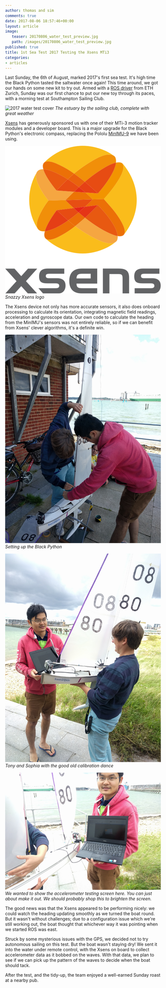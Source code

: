 ```yaml
---
author: thomas and sim
comments: true
date: 2017-08-06 18:57:46+00:00
layout: article
image:
   teaser: 20170806_water_test_preview.jpg
   path: /images/20170806_water_test_preview.jpg
published: true
title: 1st Sea Test 2017 Testing the Xsens MTi3
categories:
- articles
---
```


Last Sunday, the 6th of August, marked 2017's first sea test. It's high time
the Black Python tasted the saltwater once again! This time around, we got our
hands on some new kit to try out. Armed with a
[ROS driver](https://github.com/ethz-asl/ethzasl_xsens_driver) from ETH Zurich,
Sunday was our first chance to put our new toy through its paces, with a morning
test at Southampton Sailing Club.

![2017 water test cover](/images/20170806_water_test_cover.jpg)
*The estuary by the sailing club, complete with great weather*

[Xsens](https://www.xsens.com/) has generously sponsored us with one of their
MTi-3 motion tracker modules and a developer board. This is a major upgrade for
the Black Python's electronic compass, replacing the Pololu
[MinIMU-9](https://www.pololu.com/product/2468) we have been using.

![Xsens logo](/images/xsens-logo.png)
*Snazzy Xsens logo*

The Xsens device not only has more accurate sensors, it also does onboard
processing to calculate its orientation, integrating magnetic field readings,
acceleration and gyroscope data. Our own code to calculate the heading from
the MinIMU's sensors was not entirely reliable, so if we can benefit from
Xsens' clever algorithms, it's a definite win.

![2017 water test setup](/images/20170806-water-test-1.jpg)
*Setting up the Black Python*

![2017 water test calibration](/images/20170806-water-test-2.jpg)
*Tony and Sophia with the good old calibration dance*

![2017 water test accel](/images/20170806-water-test-3.jpg)
*We wanted to show the accelerometer testing screen here. You can just about
make it out. We should probably shop this to brighten the screen.*

The good news was that the Xsens appeared to be performing nicely: we could
watch the heading updating smoothly as we turned the boat round. But it
wasn't without challenges; due to a configuration issue which we're still
working out, the boat thought that whichever way it was pointing when we started
ROS was east.

Struck by some mysterious issues with the GPS, we decided not to try autonomous
sailing on this test. But the boat wasn't staying dry! We sent it into the water
under remote control, with the Xsens on board to collect accelerometer data as
it bobbed on the waves. With that data, we plan to see if we can pick up the
pattern of the waves to decide when the boat should tack.

After the test, and the tidy-up, the team enjoyed a well-earned Sunday roast
at a nearby pub.
